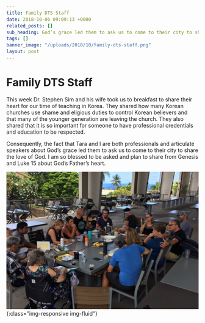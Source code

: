 ```yaml
---
title: Family DTS Staff
date: 2018-10-06 09:09:13 +0000
related_posts: []
sub_heading: God’s grace led them to ask us to come to their city to share the love of God
tags: []
banner_image: "/uploads/2018/10/family-dts-staff.png"
layout: post
---
```


# Family DTS Staff

This week Dr. Stephen Sim and his wife took us to breakfast to share their heart for our time of teaching in Korea. They shared how many Korean churches use shame and  eligious duties to control Korean believers and that many of the younger generation are leaving the church. They also shared that it is so important for someone to have professional credentials and education to be respected.

<!--break-->

Consequently, the fact that Tara and I are both professionals and articulate speakers about God’s grace led them to ask us to come to their city to share the love of God. I am so blessed to be asked and plan to share from Genesis and Luke 15 about God’s Father’s heart. 

![Keaton Riley](/uploads/2018/10/family-dts-staff.png){:class="img-responsive img-fluid"}